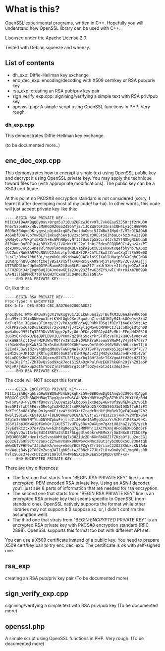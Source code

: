 # What is this?

OpenSSL experimental programs, written in C++.
Hopefully you will understand how OpenSSL library can be used with C++.

Lisensed under the Apache License 2.0.

Tested with Debian squeeze and wheezy.

## List of contents

* dh_exp: Diffie-Hellman key exchange
* enc\_dec\_exp: encoding/decoding with X509 cert/key or RSA pub/priv key
* rsa_exp: creating an RSA pub/priv key pair
* sign\_verify\_exp.cpp: signining/verifying a simple text with RSA priv/pub key
* openssl.php: A simple script using OpenSSL functions in PHP. Very rough.

### dh_exp.cpp

This demonstrates Diffie-Hellman key exchange.

(to be documented more..)

## enc_dec_exp.cpp

This demonstrates how to encrypt a single text using OpenSSL public key and decrypt it 
using OpenSSL private key. You may apply the technique toward files too
(with appropriate modifications). The public key can be a X509 certificate.

At this point no PKCS#8 encryption standard is not considered (sorry, I learnt
it after developing most of my code! ha-ha).
In other words, this code will just accept private key like this:

```
-----BEGIN RSA PRIVATE KEY-----
MIICXAIBAAKBgQDy0avr8rgm5u7i0UuZURzwJ0rv9TL7vk6Eay5ZJ58rjf2rKU30
Mn6r5zpmHSX/4NvcMAKGO9ZG6oZ4SbhYjE/iJQZWGtGF3InsnI0H4Ly1gCHGBW95
R09Re36WqmoDKryqmsLpOjdd4cqUEvEuctUoOwbi5J7WBw31Mp0rZ/MTcQIDAQAB
AoGAbfDDH7So7mw3ExliWkugh5ey1Uy2xcbXtBr3REStS8IhbaLo+bz3H4w1I9Dk
yKMdyOcv7WkgTsGXGtV+ExGMhN0pcvNfIJfUw67g5SCcrd4JrAZYfNOkgNIbbuaU
0IPXWqeDuFD7ju4j3MYXZzV/lVXzW+fHl22vlfhbi25devECQQD69C+4yazX+/PT
gokJKW6JoUdS4DeYRlrmUolWoWKDgKQLvaqkAjGtxE3IKkXwtxQefbhyho7GX6uz
rUCZnb/NAkEA97OcN5VUC2JmLvfpfUHL0Xf2PzChTL2SwAfZ/ooCXq3ttFA59w0Q
lLsCl/BMve7PhO38i/+gzWkOLuNStMnWNQJAFaloSSIXallUNaip3YGXCghC2NOD
2QARrpnnQvQRRdqfzmejyB5sXVx5flKv0NRsxykA99nHjzYI4yyMS/ZC7QJAZjjj
UTT5GDGlheCdpSmQGYPuRammB2t8sm8LEbaWv8f7fxxUr5Xer+J1cYqjwQZa8brd
LFF0ZRDj34nEygM5uQJBAJn0aw6Eia23uy23Zfrw6ZdZY9/wlC+R+rUJXm7B699k
uA+N1ll6bKMRk7t6T6GOH3fCxmWfZLO4Kei0xZlGNlA=
-----END RSA PRIVATE KEY-----
```

Or, like this:

```
-----BEGIN RSA PRIVATE KEY-----
Proc-Type: 4,ENCRYPTED
DEK-Info: DES-EDE3-CBC,8AD7660280DA0D22

gnGId8eLTWW6TdKDw9vg3X1YBXxgYUC/ZDLkEHuaqiyJTBufKMzLDaeJm9HhObGn
Asa99+Lf39imNNNeuo1L+tKYHfGgbCXelEquAshZfuskD1H2yM43nkUCw9s+Zx4Z
6rT+g76c+XEzXes0Timrp/2Y2/k8XgzBPgKAQLPHbkTOSg1fDIrTjnW8YKSVtLAz
/dlPP27oc6a6Dv5ak1QGlr2yx99J7jJ4tXyl1gMovUcMP9PC13lIco8mgsUtphDD
qwNaUwvJ9StFq32E9DvV051ggc2p7vjOdc9EKdy28EG2yA4PzMblsFFnpHd20S10
3uGRxC+7ckxQ/BeD9PLD9V1CDPXOm7qZjMjS9qkYkrSTdlcVaTKIkQHGviyng+wc
uhkWGB4lct1OyArM2PZWh/MQfYv38h1zHiQVbK8raRzeuw5YNwP4yV4j9fA7sEr7
ti9XeKMkxjNKwN3GLIKrDsOoU6VH99X8hPnzxvQmf8dK+X90VR8VsNHLscbvTIj0
5Z1yd7JQw9Id2+V4gbkqdMuDVFwGPgNWjkB7JTSvPTyvceWxo5IqpFAPxKDf7C/7
wiM1Xvq+JKIG2rjRRfugdIBOl0uH3hrKiHt9pAcvZ3jM4ZykxAAaJe4hk9Qi4Vbf
96LuEQBKRnEZUCX01DQocmzB7XTL5FlLypYbqIBHf2o6+TSXVgoAffdZ0cH2TIDj
9CbwIRsEfzJ/ZhT8vQsSod9Xqk7eo1S15A4DzKPulPHzEGK7hkGPn29jYnZ9IeoP
VRjvR/jWxkxupXqthrYDzZjn3FS0WSrgICSFftQZysxbtzd1s3AqlQ==
-----END RSA PRIVATE KEY-----
```

The code will NOT accept this format:

```
-----BEGIN ENCRYPTED PRIVATE KEY-----
MIICxjBABgkqhkiG9w0BBQ0wMzAbBgkqhkiG9w0BBQwwDgQIAnq5d3O9Oz4CAggA
MBQGCCqGSIb3DQMHBAgTJyqXpkcePwSCAoB2bxN0MYwqZSp879h1DL2HYff6/RMd
twTonS48+P9Lm8rfBVoV/IlGDyezIplLboUSyjkc9epE46wY8fs9BhEkRZm/v6ib
5wi5PIrfxb95PdzrORw4gIm2H02JCtsAPR9bV8b25/XXOW36GJ3d1DUNf2wHJiFX
3dYTtS5nO8tQPqu9oJynmXFizvAYtNO9XctZtadrRtHkYjMeRzkIQxFAQ44gl7h2
DwSl1S01w0FXEya01En+l9LN6WAon00C8Aa7CStjw5/Yd1sZcoj+HF7vZWfBxGh4
SZg1nSr65W5NYYLuGNYMZpbwFejlrd7i30oReIAnMgqOzazYs9cMsY1P3Rnz9eXi
iGSV1Jop30KwXjOfGnkQ+J1XUE5TlvUFLy5Rw+DWXUpm7gXciU8ihaZ1y05/yeLh
3FyEdYRCztxD7o+V2a/w+62htRgRegg7qJMRPWhj1JXCY6XmjHFoG8EXHp5Dd5rF
/VHcpVvQwlISrbgEdI43R8Ya24lD3F6Lggdlv0okrwM5MoX/jOWJH8cEsTCkD3Pp
1WB30BRSRP/Hyn1+Sz5vnsUWMtQqTx3OZIUz2Dn6XnRbG8ZlFZKzb9Y1Lu2ocEG1
qo3zGIVS9F97trd2anxcZZYwmVKaWx8hUWpvckMmczBut1rybz0UOxSCu23U4tqb
eWwXbTVPHh9wTJJLUwhKA/neq+e5dqYBCEPZgYZfr30/iixC22OZZXhLkcKN1AHa
+nVAqLjB4vj2T807mZwcgJAT1qhKSstw/E8Nch77JU+7i8+w9m8y9X1/mqV0ssRR
hVlxSuGs37evcFDIZ1KYIQWlOlVv4WeN5Xcp3R8EWSbrpMpD/Kmh+xK+
-----END ENCRYPTED PRIVATE KEY-----
```

There are tiny differences

* The first one that starts from "BEGIN RSA PRIVATE KEY" line is
a non-encrypted, PEM encoded RSA private key. Using an ASN.1 decoder,
you'll just see 8 parts of information that are needed for rsa encryption.
* The second one that starts from "BEGIN RSA PRIVATE KEY" line is
an encrypted RSA private key that seems specific to OpenSSL (non-standard one).
OpenSSL natively supports the format while other libraries may not
support it (I suppose so, or, I didn't confirm the assumption well).
* The third one that strats from "BEGIN _ENCRYPTED_ PRIVATE KEY" is
an encrypted RSA private key with PKCS#8 encryption standard (RFC 2898).
OpenSSL supports this format too but with different API set.

You can use a X509 certificate instead of a public key.
You need to prepare X509 cert/key pair to try enc\_dec\_exp.
The certificate is ok with self-signed one.

## rsa_exp

creating an RSA pub/priv key pair (To be documented more)

## sign\_verify\_exp.cpp

signining/verifying a simple text with RSA priv/pub key (To be documented more)

## openssl.php

A simple script using OpenSSL functions in PHP. Very rough. (To be documented more)
